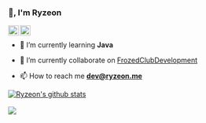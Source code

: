 ### 👋, I'm Ryzeon

<a href="https://twitter.com/ryzeon_">
  <img align="left" alt="Ryzeon" width="21px" src="https://raw.githubusercontent.com/anuraghazra/anuraghazra/master/assets/twitter.svg" />
</a>

<a href="https://frozed.club/discord">
  <img align="left" alt="Ryzeon" width="21px" src="https://raw.githubusercontent.com/anuraghazra/anuraghazra/master/assets/discord-round.svg" />
</a>

<br />

- 🌱 I’m currently learning **Java**

- 🔭 I’m currently collaborate on [FrozedClubDevelopment](https://github.com/FrozedClubDevelopment)

- 📫 How to reach me **dev@ryzeon.me**
  
<a href="https://github.com/ryzeon">
  <img align="center" src="https://github-readme-stats.anuraghazra1.vercel.app/api?username=ryzeon&show_icons=true&include_all_commits=false&theme=radical&count_private=true" alt="Ryzeon's github stats" />
</a>
  
<br />
<br />

  
<a href="https://github.com/Ryzeon/Redis-Implementation-Tutorial">
  <!-- Change the `github-readme-stats.anuraghazra1.vercel.app` to `github-readme-stats.vercel.app`  -->
  <img align="center" src="https://github-readme-stats.anuraghazra1.vercel.app/api/pin/?username=ryzeon&repo=Redis-Implementation-Tutorial&theme=radical" />
</a>
  
